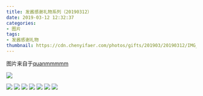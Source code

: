 ```yaml
---
title: 发酱感谢礼物系列（20190312）
date: 2019-03-12 12:32:37
categories:
- 图片
tags:
- 发酱感谢礼物
thumbnail: https://cdn.chenyifaer.com/photos/gifts/201903/20190312/IMG_5680.JPG
---
```


图片来自于<a href="https://weibo.com/p/1005051720171447" target="_blank">quanmmmmm</a>

![](https://cdn.chenyifaer.com/photos/gifts/201903/20190312/IMG_5680.JPG)

<!--more-->

![](https://cdn.chenyifaer.com/photos/gifts/201903/20190312/IMG_5681.JPG)
![](https://cdn.chenyifaer.com/photos/gifts/201903/20190312/IMG_5682.JPG)
![](https://cdn.chenyifaer.com/photos/gifts/201903/20190312/IMG_5683.JPG)
![](https://cdn.chenyifaer.com/photos/gifts/201903/20190312/IMG_5684.JPG)
![](https://cdn.chenyifaer.com/photos/gifts/201903/20190312/IMG_5685.JPG)
![](https://cdn.chenyifaer.com/photos/gifts/201903/20190312/IMG_5686.JPG)
![](https://cdn.chenyifaer.com/photos/gifts/201903/20190312/IMG_5688.GIF)
